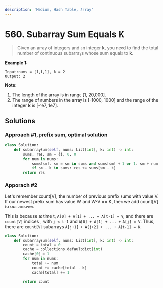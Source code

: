 ```yaml
---
description: 'Medium, Hash Table, Array'
---
```


# 560. Subarray Sum Equals K

> Given an array of integers and an integer **k**, you need to find the total number of continuous subarrays whose sum equals to **k**.

**Example 1:**  


```text
Input:nums = [1,1,1], k = 2
Output: 2
```

**Note:**  


1. The length of the array is in range \[1, 20,000\].
2. The range of numbers in the array is \[-1000, 1000\] and the range of the integer **k** is \[-1e7, 1e7\].

## Solutions

### Approach \#1, prefix sum, optimal solution

```python
class Solution:
    def subarraySum(self, nums: List[int], k: int) -> int:
        sums, res, sm = {}, 0, 0
        for num in nums:
            sums[sm], sm = sm in sums and sums[sm] + 1 or 1, sm + num
            if sm - k in sums: res += sums[sm - k]
        return res
```

### Apporach \#2

Let's remember count\[V\], the number of previous prefix sums with value V. If our newest prefix sum has value W, and W-V == K, then we add count\[V\] to our answer.

This is because at time t, `A[0] + A[1] + ... + A[t-1] = W`, and there are `count[V]` indices `j` with `j < t-1` and `A[0] + A[1] + ... + A[j] = V`. Thus, there are `count[V]` subarrays `A[j+1] + A[j+2] + ... + A[t-1] = K`.

```python
class Solution:
    def subarraySum(self, nums: List[int], k: int) -> int:
        count = total = 0
        cache = collections.defaultdict(int)
        cache[0] = 1
        for num in nums:
            total += num
            count += cache[total - k]
            cache[total] += 1
            
        return count
```

